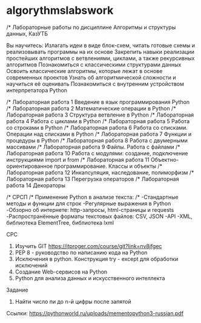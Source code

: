 # algorythmslabswork
/*
 Лабораторные работы по дисциплине Алгоритмы и структуры данных, КазУТБ

Вы научитесь:
Излагать идеи в виде блок-схем, читать готовые схемы и реализовывать программы на их основе
Закрепить навыки реализации простейших алгоритмов с ветвлениями, циклами, а также рекурсивных алгоритмов
Познакомиться с классическими структурами данных
Освоить классические алгоритмы, которые лежат в основе современных проектов
Узнать об алгоритмической сложности и научиться её оценивать
Познакомиться с внутренним устройством интерпретатора Python

 
/* Лабораторная работа 1 Введение в язык программирования Python  
/* Лабораторная работа 2 Математические операции в Python
/* Лабораторная работа 3 Структура ветвление в Python
/* Лабораторная работа 4 Работа с циклами в Python
/* Лабораторная работа 5 Работа со строками в Python
/* Лабораторная работа 6 Работа со списками. Операции над списками в Python
/* Лабораторная работа 7 Функции и процедуры в Python
/* Лабораторная работа 8 Работа с двумерными массивами
/* Лабораторная работа 9 Файлы. Работа с файлами
/* Лабораторная работа 10 Работа с модулями: создание, подключение инструкциями import и from
/* Лабораторная работа 11 Объектно-ориентированное программирование. Классы и объекты
/* Лабораторная работа 12 Инкапсуляция, наследование, полиморфизм
/* Лабораторная работа 13 Перегрузка операторов
/* Лабораторная работа 14 Декораторы


/* CРСП
/* Применение Python в анализе текста:
/* -Стандартные методы и функции для строк
-Регулярные выражения в Python
-Обзорно об интернете: http-запросы, html-страницы и requests
-Распространённые форматы текстовых файлов: CSV, JSON
-API
-XML, библиотека ElementTree, библиотека lxml

СРС
1. Изучить GIT  https://itproger.com/course/git?link=nv8jfgec
2. PEP 8 - руководство по написанию кода на Python
3. Исключения в python. Конструкция try - except для обработки исключений
4. Создание Web-сервисов на Python
5. Python для анализа данных и искусственного интеллекта



Задание
1. Найти число пи до n-й цифры после запятой

Ссылки:
https://pythonworld.ru/uploads/mementopython3-russian.pdf
